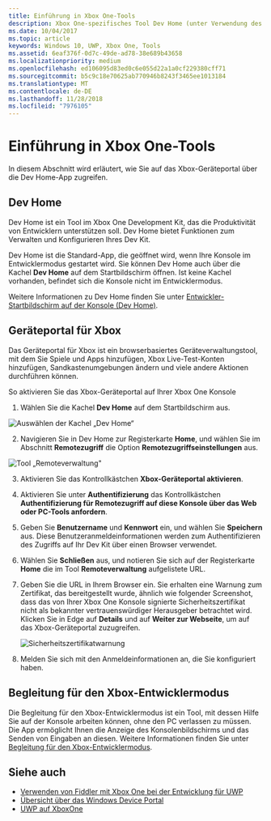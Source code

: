 ```yaml
---
title: Einführung in Xbox One-Tools
description: Xbox One-spezifisches Tool Dev Home (unter Verwendung des Windows Device Portal).
ms.date: 10/04/2017
ms.topic: article
keywords: Windows 10, UWP, Xbox One, Tools
ms.assetid: 6eaf376f-0d7c-49de-ad78-38e689b43658
ms.localizationpriority: medium
ms.openlocfilehash: ed106095d83ed0c6e055d22a1a0cf229380cff71
ms.sourcegitcommit: b5c9c18e70625ab770946b8243f3465ee1013184
ms.translationtype: MT
ms.contentlocale: de-DE
ms.lasthandoff: 11/28/2018
ms.locfileid: "7976105"
---
```

# <a name="introduction-to-xbox-one-tools"></a>Einführung in Xbox One-Tools

In diesem Abschnitt wird erläutert, wie Sie auf das Xbox-Geräteportal über die Dev Home-App zugreifen.

## <a name="dev-home"></a>Dev Home

Dev Home ist ein Tool im Xbox One Development Kit, das die Produktivität von Entwicklern unterstützen soll. Dev Home bietet Funktionen zum Verwalten und Konfigurieren Ihres Dev Kit.

Dev Home ist die Standard-App, die geöffnet wird, wenn Ihre Konsole im Entwicklermodus gestartet wird. Sie können Dev Home auch über die Kachel **Dev Home** auf dem Startbildschirm öffnen. Ist keine Kachel vorhanden, befindet sich die Konsole nicht im Entwicklermodus.

Weitere Informationen zu Dev Home finden Sie unter [Entwickler-Startbildschirm auf der Konsole (Dev Home)](dev-home.md).

## <a name="xbox-device-portal"></a>Geräteportal für Xbox
Das Geräteportal für Xbox ist ein browserbasiertes Geräteverwaltungstool, mit dem Sie Spiele und Apps hinzufügen, Xbox Live-Test-Konten hinzufügen, Sandkastenumgebungen ändern und viele andere Aktionen durchführen können.

So aktivieren Sie das Xbox-Geräteportal auf Ihrer Xbox One Konsole

1. Wählen Sie die Kachel **Dev Home** auf dem Startbildschirm aus.

  ![Auswählen der Kachel „Dev Home“](images/introduction-to-xbox-one-tools-1.png)

2. Navigieren Sie in Dev Home zur Registerkarte **Home**, und wählen Sie im Abschnitt **Remotezugriff** die Option **Remotezugriffseinstellungen** aus.

  ![Tool „Remoteverwaltung"](images/introduction-to-xbox-one-tools-2.png)

3. Aktivieren Sie das Kontrollkästchen **Xbox-Geräteportal aktivieren**.

4. Aktivieren Sie unter **Authentifizierung** das Kontrollkästchen **Authentifizierung für Remotezugriff auf diese Konsole über das Web oder PC-Tools anfordern**.

5. Geben Sie **Benutzername** und __Kennwort__ ein, und wählen Sie **Speichern** aus. Diese Benutzeranmeldeinformationen werden zum Authentifizieren des Zugriffs auf Ihr Dev Kit über einen Browser verwendet.

6. Wählen Sie **Schließen** aus, und notieren Sie sich auf der Registerkarte **Home** die im Tool **Remoteverwaltung** aufgelistete URL.

7. Geben Sie die URL in Ihrem Browser ein. Sie erhalten eine Warnung zum Zertifikat, das bereitgestellt wurde, ähnlich wie folgender Screenshot, dass das von Ihrer Xbox One Konsole signierte Sicherheitszertifikat nicht als bekannter vertrauenswürdiger Herausgeber betrachtet wird. Klicken Sie in Edge auf **Details** und auf **Weiter zur Webseite**, um auf das Xbox-Geräteportal zuzugreifen.

    ![Sicherheitszertifikatwarnung](images/introduction-to-xbox-one-tools-3.png)

8. Melden Sie sich mit den Anmeldeinformationen an, die Sie konfiguriert haben.

## <a name="xbox-dev-mode-companion"></a>Begleitung für den Xbox-Entwicklermodus
Die Begleitung für den Xbox-Entwicklermodus ist ein Tool, mit dessen Hilfe Sie auf der Konsole arbeiten können, ohne den PC verlassen zu müssen. Die App ermöglicht Ihnen die Anzeige des Konsolenbildschirms und das Senden von Eingaben an diesen. Weitere Informationen finden Sie unter [Begleitung für den Xbox-Entwicklermodus](xbox-dev-mode-companion.md).

## <a name="see-also"></a>Siehe auch
- [Verwenden von Fiddler mit Xbox One bei der Entwicklung für UWP](uwp-fiddler.md)
- [Übersicht über das Windows Device Portal](../debug-test-perf/device-portal.md)
- [UWP auf XboxOne](index.md)